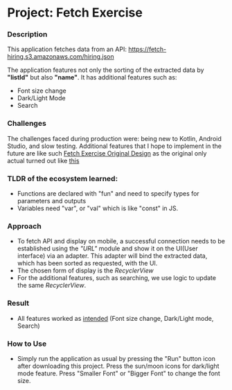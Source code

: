 # Project: Fetch Exercise

### Description
This application fetches data from an API: https://fetch-hiring.s3.amazonaws.com/hiring.json

The application features not only the sorting of the extracted data by **"listId"** but also **"name"**. It has additional features such as:
- Font size change
- Dark/Light Mode
- Search

### Challenges
The challenges faced during production were: being new to Kotlin, Android Studio, and slow testing. Additional features that I hope to implement in the future are like such [Fetch Exercise Original Design](https://imgur.com/a/jkmbK7h) as the original only actual turned out like [this](https://imgur.com/a/zisaVnA)

### TLDR of the ecosystem learned: 
- Functions are declared with "fun" and need to specify types for parameters and outputs
- Variables need "var", or "val" which is like "const" in JS.

### Approach
- To fetch API and display on mobile, a successful connection needs to be established using the *"URL"* module and show it on the UI(User interface) via an adapter. This adapter will bind the extracted data, which has been sorted as requested, with the UI.
- The chosen form of display is the *RecyclerView*
- For the additional features, such as searching, we use logic to update the same *RecyclerView*.

### Result
- All features worked as [intended](https://imgur.com/a/NQQWLh7) (Font size change, Dark/Light mode, Search)

### How to Use
- Simply run the application as usual by pressing the "Run" button icon after downloading this project. Press the sun/moon icons for dark/light mode feature. Press "Smaller Font" or "Bigger Font" to change the font size.
